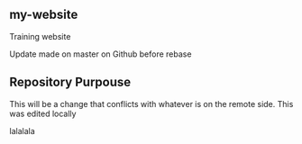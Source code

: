 ## my-website
Training website

Update made on master on Github before rebase

## Repository Purpouse 
This will be a  change that conflicts with whatever is on the remote side.
This was edited locally

lalalala
